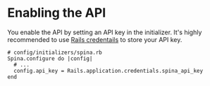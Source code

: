 # Enabling the API

You enable the API by setting an API key in the initializer. It's highly recommended to use [Rails credentails](https://guides.rubyonrails.org/security.html#custom-credentials) to store your API key.

```
# config/initializers/spina.rb
Spina.configure do |config|
  # ...
  config.api_key = Rails.application.credentials.spina_api_key
end
```